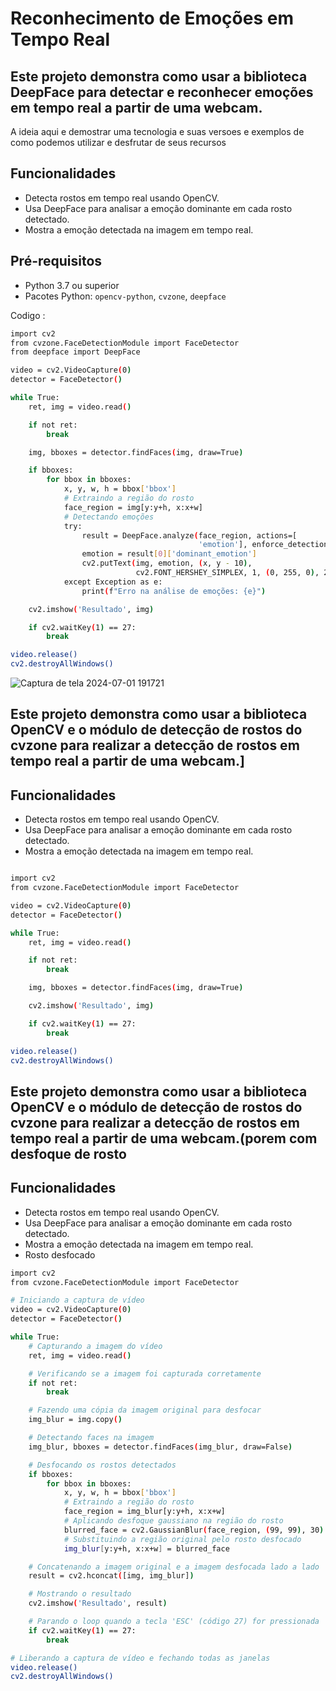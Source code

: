 # Reconhecimento de Emoções em Tempo Real

## Este projeto demonstra como usar a biblioteca DeepFace para detectar e reconhecer emoções em tempo real a partir de uma webcam.
A ideia aqui e demostrar uma tecnologia e suas versoes e exemplos de como podemos utilizar e desfrutar de seus recursos 
## Funcionalidades

- Detecta rostos em tempo real usando OpenCV.
- Usa DeepFace para analisar a emoção dominante em cada rosto detectado.
- Mostra a emoção detectada na imagem em tempo real.

## Pré-requisitos

- Python 3.7 ou superior
- Pacotes Python: `opencv-python`, `cvzone`, `deepface`

Codigo :
````bash
import cv2
from cvzone.FaceDetectionModule import FaceDetector
from deepface import DeepFace

video = cv2.VideoCapture(0)
detector = FaceDetector()

while True:
    ret, img = video.read()

    if not ret:
        break

    img, bboxes = detector.findFaces(img, draw=True)

    if bboxes:
        for bbox in bboxes:
            x, y, w, h = bbox['bbox']
            # Extraindo a região do rosto
            face_region = img[y:y+h, x:x+w]
            # Detectando emoções
            try:
                result = DeepFace.analyze(face_region, actions=[
                                          'emotion'], enforce_detection=False)
                emotion = result[0]['dominant_emotion']
                cv2.putText(img, emotion, (x, y - 10),
                            cv2.FONT_HERSHEY_SIMPLEX, 1, (0, 255, 0), 2, cv2.LINE_AA)
            except Exception as e:
                print(f"Erro na análise de emoções: {e}")

    cv2.imshow('Resultado', img)

    if cv2.waitKey(1) == 27:
        break

video.release()
cv2.destroyAllWindows()
````
![Captura de tela 2024-07-01 191721](https://github.com/JFcamp/Reconhecimento-facial/assets/149902237/5ca0d48d-4c46-4f81-9d29-08f152e4a32a)

## Este projeto demonstra como usar a biblioteca OpenCV e o módulo de detecção de rostos do cvzone para realizar a detecção de rostos em tempo real a partir de uma webcam.]


## Funcionalidades

- Detecta rostos em tempo real usando OpenCV.
- Usa DeepFace para analisar a emoção dominante em cada rosto detectado.
- Mostra a emoção detectada na imagem em tempo real.

  
````bash

import cv2
from cvzone.FaceDetectionModule import FaceDetector

video = cv2.VideoCapture(0)
detector = FaceDetector()

while True:
    ret, img = video.read()

    if not ret:
        break

    img, bboxes = detector.findFaces(img, draw=True)

    cv2.imshow('Resultado', img)

    if cv2.waitKey(1) == 27:
        break

video.release()
cv2.destroyAllWindows()
````
## Este projeto demonstra como usar a biblioteca OpenCV e o módulo de detecção de rostos do cvzone para realizar a detecção de rostos em tempo real a partir de uma webcam.(porem com desfoque de rosto


## Funcionalidades

- Detecta rostos em tempo real usando OpenCV.
- Usa DeepFace para analisar a emoção dominante em cada rosto detectado.
- Mostra a emoção detectada na imagem em tempo real.
- Rosto desfocado
  
````bash
import cv2
from cvzone.FaceDetectionModule import FaceDetector

# Iniciando a captura de vídeo
video = cv2.VideoCapture(0)
detector = FaceDetector()

while True:
    # Capturando a imagem do vídeo
    ret, img = video.read()

    # Verificando se a imagem foi capturada corretamente
    if not ret:
        break

    # Fazendo uma cópia da imagem original para desfocar
    img_blur = img.copy()

    # Detectando faces na imagem
    img_blur, bboxes = detector.findFaces(img_blur, draw=False)

    # Desfocando os rostos detectados
    if bboxes:
        for bbox in bboxes:
            x, y, w, h = bbox['bbox']
            # Extraindo a região do rosto
            face_region = img_blur[y:y+h, x:x+w]
            # Aplicando desfoque gaussiano na região do rosto
            blurred_face = cv2.GaussianBlur(face_region, (99, 99), 30)
            # Substituindo a região original pelo rosto desfocado
            img_blur[y:y+h, x:x+w] = blurred_face

    # Concatenando a imagem original e a imagem desfocada lado a lado
    result = cv2.hconcat([img, img_blur])

    # Mostrando o resultado
    cv2.imshow('Resultado', result)

    # Parando o loop quando a tecla 'ESC' (código 27) for pressionada
    if cv2.waitKey(1) == 27:
        break

# Liberando a captura de vídeo e fechando todas as janelas
video.release()
cv2.destroyAllWindows()
````
